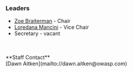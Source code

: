 ### Leaders
* [Zoe Braiterman](mailto://zoe.braiterman@owasp.org) - Chair 
* [Loredana Mancini](mailto://loredana.mancini@owasp.org) - Vice Chair 
* Secretary - vacant
<br>
<br>**Staff Contact**
<br>[Dawn Aitken](mailto://dawn.aitken@owasp.com)
<br>


